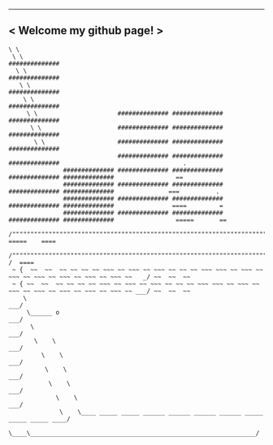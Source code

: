  _________________________
< Welcome my github page! >
 -------------------------
    \ \  
     \ \                                                        ##############
      \ \                                                       ##############
       \ \                                                      ##############
        \ \                                                     ##############
         \ \                      ############## ############## ##############
          \ \                     ############## ############## ##############
           \ \                    ############## ############## ##############
                                  ############## ############## ##############                                  .
                   ############## ############## ############## ############## ##############                 ==
                   ############## ############## ############## ############## ##############               ===          .
                   ############## ############## ############## ############## ##############                ====         =
                   ############## ############## ############## ############## ##############                 =====       ==
         /""""""""""""""""""""""""""""""""""""""""""""""""""""""""""""""""""""""""""""""""""""""""""""""\      =====    ====
        /""""""""""""""""""""""""""""""""""""""""""""""""""""""""""""""""""""""""""""""""""""""""""""""""\_____/  /  ====
     ~ {  ~~  ~~  ~~ ~~ ~~ ~~ ~~~ ~~ ~~~ ~~ ~~~ ~~ ~~ ~~ ~~~ ~~~ ~~ ~~~ ~~ ~~~ ~~ ~~~ ~~ ~~~ ~~ ~~~ ~~ ~~~ ~~   _/ ~~  ~~  ~~
     ~ { ~~  ~~  ~~ ~~ ~~ ~~ ~~~ ~~ ~~~ ~~ ~~~ ~~ ~~ ~~ ~~~ ~~~ ~~ ~~~ ~~ ~~~ ~~ ~~~ ~~ ~~~ ~~ ~~~ ~~ ~~~ ~~ ___/ ~~  ~~  ~~
        \                                                                                                  ___/
         \______ o                                                                                      ___/
          \                                                                                           ___/
           \    \                                                                                   ___/
             \    \                                                                               ___/
              \    \                                                                            ___/
               \    \                                                                        ___/
                 \    \                                                                    ___/
                  \    \____ _____ _____ ______ ______ ______ ______ _____ _____ _____ ____/
                    \____\______________________________________________________________/
